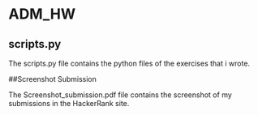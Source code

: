 # ADM_HW

## scripts.py
The scripts.py file contains the python files of the exercises that i wrote.

##Screenshot Submission

The Screenshot_submission.pdf file contains the screenshot of my submissions in the HackerRank site.
